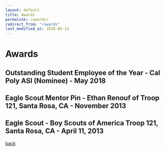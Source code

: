 ```yaml
---
layout: default
title: Awards
permalink: /awards/
redirect_from: "/awards"
last_modified_at: 2020-05-13
---
```


# Awards
## Outstanding Student Employee of the Year - Cal Poly ASI (Nominee) - May 2018
## Eagle Scout Mentor Pin - Ethan Renouf of Troop 121, Santa Rosa, CA - November 2013
## Eagle Scout - Boy Scouts of America Troop 121, Santa Rosa, CA - April 11, 2013

[back](./)
